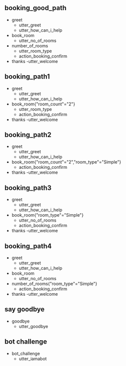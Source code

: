 ## booking_good_path
* greet
  - utter_greet
  - utter_how_can_i_help
* book_room
  - utter_no_of_rooms
* number_of_rooms
  - utter_room_type
  - action_booking_confirm
* thanks
  -utter_welcome

## booking_path1
* greet
  - utter_greet
  - utter_how_can_i_help
* book_room{"room_count"="2"}
  - utter_room_type
  - action_booking_confirm  
* thanks
  -utter_welcome

## booking_path2
* greet
  - utter_greet
  - utter_how_can_i_help
* book_room{"room_count"="2","room_type"="Simple"}
  - action_booking_confirm  
* thanks
  -utter_welcome

## booking_path3
* greet
  - utter_greet
  - utter_how_can_i_help
* book_room{"room_type"="Simple"}
  - utter_no_of_rooms
  - action_booking_confirm  
* thanks
  -utter_welcome

## booking_path4
* greet
  - utter_greet
  - utter_how_can_i_help
* book_room
  - utter_no_of_rooms
* number_of_rooms{"room_type"="Simple"}
  - action_booking_confirm
* thanks
  -utter_welcome





## say goodbye
* goodbye
  - utter_goodbye

## bot challenge
* bot_challenge
  - utter_iamabot
